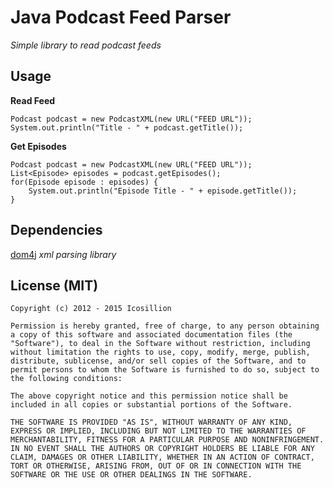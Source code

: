 # Java Podcast Feed Parser
_Simple library to read podcast feeds_

## Usage
__Read Feed__
	
	Podcast podcast = new PodcastXML(new URL("FEED URL"));
	System.out.println("Title - " + podcast.getTitle());

__Get Episodes__

	Podcast podcast = new PodcastXML(new URL("FEED URL"));
	List<Episode> episodes = podcast.getEpisodes();
	for(Episode episode : episodes) {
		System.out.println("Episode Title - " + episode.getTitle());
	}

## Dependencies
[dom4j](http://dom4j.sourceforge.net/) _xml parsing library_

## License (MIT)
	Copyright (c) 2012 - 2015 Icosillion

	Permission is hereby granted, free of charge, to any person obtaining a copy of this software and associated documentation files (the "Software"), to deal in the Software without restriction, including without limitation the rights to use, copy, modify, merge, publish, distribute, sublicense, and/or sell copies of the Software, and to permit persons to whom the Software is furnished to do so, subject to the following conditions:

	The above copyright notice and this permission notice shall be included in all copies or substantial portions of the Software.

	THE SOFTWARE IS PROVIDED "AS IS", WITHOUT WARRANTY OF ANY KIND, EXPRESS OR IMPLIED, INCLUDING BUT NOT LIMITED TO THE WARRANTIES OF MERCHANTABILITY, FITNESS FOR A PARTICULAR PURPOSE AND NONINFRINGEMENT. IN NO EVENT SHALL THE AUTHORS OR COPYRIGHT HOLDERS BE LIABLE FOR ANY CLAIM, DAMAGES OR OTHER LIABILITY, WHETHER IN AN ACTION OF CONTRACT, TORT OR OTHERWISE, ARISING FROM, OUT OF OR IN CONNECTION WITH THE SOFTWARE OR THE USE OR OTHER DEALINGS IN THE SOFTWARE.
